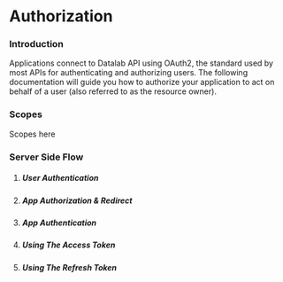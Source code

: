 # Authorization

### Introduction

Applications connect to Datalab API using OAuth2, the standard used by most APIs for authenticating and authorizing users. The following documentation will guide you how to authorize your application to act on behalf of a user (also referred to as the resource owner).


###  Scopes

Scopes here







### Server Side Flow

1. ##### User Authentication

1. ##### App Authorization & Redirect

1. ##### App Authentication

1. ##### Using The Access Token

1. ##### Using The Refresh Token
